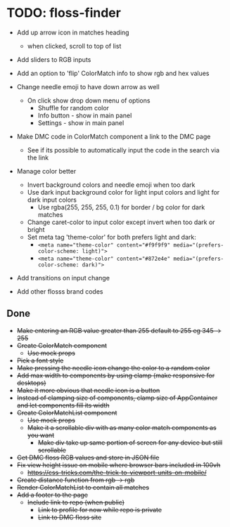 # TODO: floss-finder

- Add up arrow icon in matches heading
    - when clicked, scroll to top of list

- Add sliders to RGB inputs

- Add an option to 'flip' ColorMatch info to show rgb and hex values

- Change needle emoji to have down arrow as well
    - On click show drop down menu of options
        - Shuffle for random color
        - Info button - show in main panel
        - Settings - show in main panel

- Make DMC code in ColorMatch component a link to the DMC page
    - See if its possible to automatically input the code in the search via the link

- Manage color better
    - Invert background colors and needle emoji when too dark
    - Use dark input background color for light input colors and light for dark input colors
        - Use rgba(255, 255, 255, 0.1) for border / bg color for dark matches
    - Change caret-color to input color except invert when too dark or bright
    - Set meta tag 'theme-color' for both prefers light and dark: 
        - ```<meta name="theme-color" content="#f9f9f9" media="(prefers-color-scheme: light)">```
        - ```<meta name="theme-color" content="#872e4e" media="(prefers-color-scheme: dark)">```

- Add transitions on input change

- Add other flosss brand codes

## Done
- ~~Make entering an RGB value greater than 255 default to 255 eg 345 -> 255~~
- ~~Create ColorMatch component~~
    - ~~Use mock props~~
- ~~Pick a font style~~
- ~~Make pressing the needle icon change the color to a random color~~
- ~~Add max width to components by using clamp (make responsive for desktops)~~
- ~~Make it more obvious that needle icon is a button~~
- ~~Instead of clamping size of components, clamp size of AppContainer and let components fill its width~~
- ~~Create ColorMatchList component~~
    - ~~Use mock props~~
    - ~~Make it a scrollable div with as many color match components as you want~~
        - ~~Make div take up same portion of screen for any device but still scrollable~~
- ~~Get DMC floss RGB values and store in JSON file~~
- ~~Fix view height issue on mobile where browser bars included in 100vh~~
    - ~~https://css-tricks.com/the-trick-to-viewport-units-on-mobile/~~
- ~~Create distance function from rgb -> rgb~~
- ~~Render ColorMatchList to contain all matches~~
- ~~Add a footer to the page~~
    - ~~Include link to repo (when public)~~
        - ~~Link to profile for now while repo is private~~
        - ~~Link to DMC floss site~~